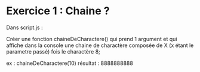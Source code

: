 # Exercice 1 : Chaine ?

Dans script.js :

Créer une fonction chaineDeCharactere() qui prend 1 argument
et qui affiche dans la console une chaine de charactère composée
de X (x étant le parametre passé) fois le charactère 8;

ex : chaineDeCharactere(10)
résultat : 8888888888
